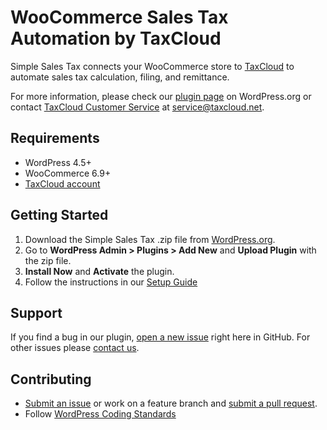 # WooCommerce Sales Tax Automation by TaxCloud

Simple Sales Tax connects your WooCommerce store to [TaxCloud](https://taxcloud.com) to automate sales tax calculation, filing, and remittance.

For more information, please check our [plugin page](https://wordpress.org/plugins/simple-sales-tax/) on WordPress.org or contact [TaxCloud Customer Service](https://taxcloud.com/support) at service@taxcloud.net.

## Requirements

- WordPress 4.5+
- WooCommerce 6.9+
- [TaxCloud account](https://taxcloud.com/go/get-started/)

## Getting Started

1. Download the Simple Sales Tax .zip file from [WordPress.org](https://wordpress.org/plugins/simple-sales-tax/).
2. Go to **WordPress Admin > Plugins > Add New** and **Upload Plugin** with the zip file.
3. **Install Now** and **Activate** the plugin.
4. Follow the instructions in our [Setup Guide](https://wordpress.org/plugins/simple-sales-tax/#installation)

## Support

If you find a bug in our plugin, [open a new issue](https://github.com/bporcelli/simplesalestax/issues/new) right here in GitHub. For other issues please [contact us](https://taxcloud.com/contact).

## Contributing

* [Submit an issue](https://github.com/bporcelli/simplesalestax/issues/new) or work on a feature branch and [submit a pull request](https://github.com/bporcelli/simplesalestax/compare).
* Follow [WordPress Coding Standards](http://codex.wordpress.org/WordPress_Coding_Standards)
